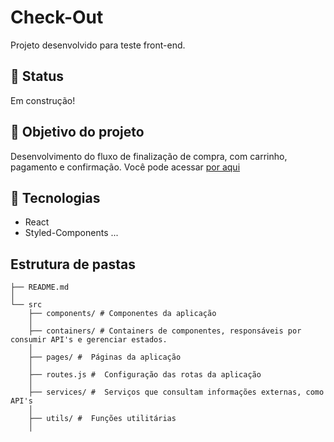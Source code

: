 # Check-Out

Projeto desenvolvido para teste front-end.

## 👷 Status

Em construção!

## 🎯 Objetivo do projeto

Desenvolvimento do fluxo de finalização de compra, com carrinho, pagamento e confirmação. Você pode acessar [por aqui](https://projects.invisionapp.com/prototype/front-test-cji0j0khf005c1t0132358e8k/play/b6ddbc2f)

## 🚀 Tecnologias 

- React
- Styled-Components
...

## Estrutura de pastas

```
├── README.md
│
└── src
    ├── components/ # Componentes da aplicação
    │
    ├── containers/ # Containers de componentes, responsáveis por consumir API's e gerenciar estados. 
    │
    ├── pages/ #  Páginas da aplicação
    │
    ├── routes.js #  Configuração das rotas da aplicação
    │
    ├── services/ #  Serviços que consultam informações externas, como API's
    │
    ├── utils/ #  Funções utilitárias 
    │
```

